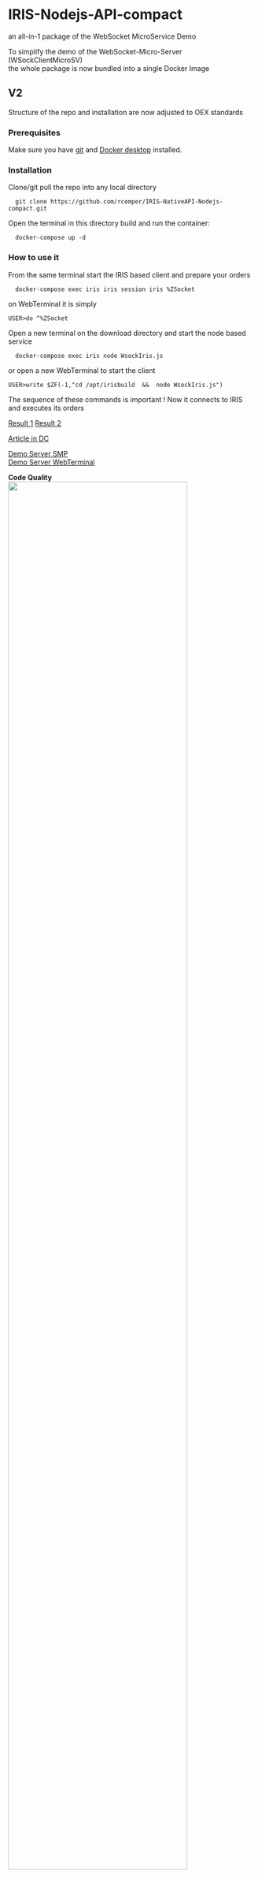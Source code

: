 
# IRIS-Nodejs-API-compact
an all-in-1 package of the WebSocket MicroService Demo 

To simplify the demo of the WebSocket-Micro-Server (WSockClientMicroSV)  
the whole package is now bundled into a single Docker Image  
## V2
 Structure of the repo and installation are now adjusted to OEX standards
### Prerequisites
Make sure you have [git](https://git-scm.com/book/en/v2/Getting-Started-Installing-Git) and [Docker desktop](https://www.docker.com/products/docker-desktop) installed.   
### Installation   
Clone/git pull the repo into any local directory  
```
  git clone https://github.com/rcemper/IRIS-NativeAPI-Nodejs-compact.git
```
Open the terminal in this directory build and run the container:   
```
  docker-compose up -d   
```
### How to use it
From the same terminal start the IRIS based client and prepare your orders   
~~~
  docker-compose exec iris iris session iris %ZSocket
~~~
on WebTerminal it is simply
~~~
USER>do ^%ZSocket
~~~
Open a new terminal on the download directory and start the node based service   
~~~
  docker-compose exec iris node WsockIris.js
~~~
or open a new WebTerminal to start the client
~~~
USER>write $ZF(-1,"cd /opt/irisbuild  &&  node WsockIris.js")  
~~~
The sequence of these commands is important !
Now it connects to IRIS and executes its orders    

[Result 1](https://openexchange.intersystems.com/mp/img/packages/836/screenshots/xuzvnxiezqjfya75sfdhmim.jpg)
  [Result 2](https://openexchange.intersystems.com/mp/img/packages/836/screenshots/zlywxudjc9xauv09ggwohabdhs.jpg)   

[Article in DC](https://community.intersystems.com/post/iris-nativeapi-nodejs-compact)   

[Demo Server SMP](https://nodejs-api-compact.demo.community.intersystems.com/csp/sys/UtilHome.csp)   
[Demo Server WebTerminal](https://nodejs-api-compact.demo.community.intersystems.com/terminal/)    
        
**Code Quality**   
<img width="85%" src="https://openexchange.intersystems.com/mp/img/packages/836/screenshots/gavgr2vqackfvytkhfajjowc.jpg">

